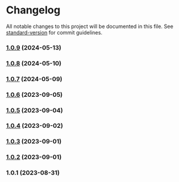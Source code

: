 # Changelog

All notable changes to this project will be documented in this file. See [standard-version](https://github.com/conventional-changelog/standard-version) for commit guidelines.

### [1.0.9](https://github.com/yjs/y-protocols/compare/v1.0.8...v1.0.9) (2024-05-13)

### [1.0.8](https://github.com/yjs/y-protocols/compare/v1.0.7...v1.0.8) (2024-05-10)

### [1.0.7](https://github.com/yjs/y-protocols/compare/v1.0.6...v1.0.7) (2024-05-09)

### [1.0.6](https://github.com/yjs/y-protocols/compare/v1.0.5...v1.0.6) (2023-09-05)

### [1.0.5](https://github.com/yjs/y-protocols/compare/v1.0.4...v1.0.5) (2023-09-04)

### [1.0.4](https://github.com/yjs/y-protocols/compare/v1.0.3...v1.0.4) (2023-09-02)

### [1.0.3](https://github.com/yjs/y-protocols/compare/v1.0.2...v1.0.3) (2023-09-01)

### [1.0.2](https://github.com/yjs/y-protocols/compare/v1.0.1...v1.0.2) (2023-09-01)

### 1.0.1 (2023-08-31)
